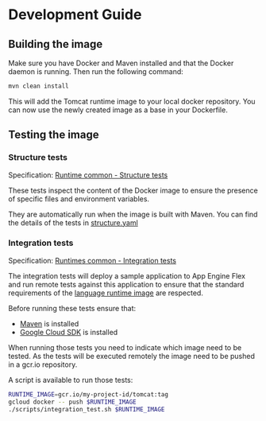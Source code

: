 # Development Guide

## Building the image

Make sure you have Docker and Maven installed and that the Docker daemon is running.
Then run the following command:

```bash
mvn clean install
```

This will add the Tomcat runtime image to your local docker repository. You can now use the
newly created image as a base in your Dockerfile.

## Testing the image

### Structure tests

Specification: [Runtime common - Structure tests](https://github.com/GoogleCloudPlatform/runtimes-common/tree/master/structure_tests)

These tests inspect the content of the Docker image to ensure the presence of specific files and environment variables.

They are automatically run when the image is built with Maven. 
You can find the details of the tests in [structure.yaml](tomcat/src/test/resources/structure.yaml)

### Integration tests

Specification: [Runtimes common - Integration tests](https://github.com/GoogleCloudPlatform/runtimes-common/tree/master/integration_tests)

The integration tests will deploy a sample application to App Engine Flex and run remote tests against this application to ensure
that the standard requirements of the [language runtime image](https://github.com/GoogleCloudPlatform/runtimes-common/tree/master/integration_tests#tests) are respected.

Before running these tests ensure that:
* [Maven](https://maven.apache.org/download.cgi) is installed
* [Google Cloud SDK](https://cloud.google.com/sdk) is installed

When running those tests you need to indicate which image need to be tested. 
As the tests will be executed remotely the image need to be pushed in a gcr.io repository.
 
A script is available to run those tests:
```bash
RUNTIME_IMAGE=gcr.io/my-project-id/tomcat:tag
gcloud docker -- push $RUNTIME_IMAGE
./scripts/integration_test.sh $RUNTIME_IMAGE
```
